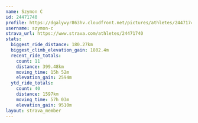 ```yaml
---
name: Szymon C
id: 24471740
profile: https://dgalywyr863hv.cloudfront.net/pictures/athletes/24471740/7213253/3/large.jpg
username: szymon-c
strava_url: https://www.strava.com/athletes/24471740
stats:
  biggest_ride_distance: 180.27km
  biggest_climb_elevation_gain: 1802.4m
  recent_ride_totals:
    count: 11
    distance: 399.48km
    moving_time: 15h 52m
    elevation_gain: 2594m
  ytd_ride_totals:
    count: 40
    distance: 1597km
    moving_time: 57h 03m
    elevation_gain: 9510m
layout: strava_member
--- 
```

